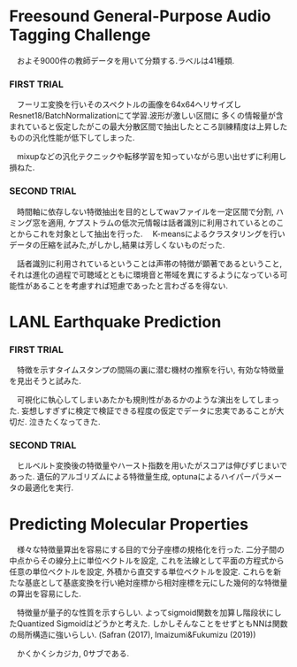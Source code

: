 # Freesound General-Purpose Audio Tagging Challenge

　およそ9000件の教師データを用いて分類する.ラベルは41種類.

### FIRST TRIAL

　フーリエ変換を行いそのスペクトルの画像を64x64へリサイズしResnet18/BatchNormalizationにて学習.波形が激しい区間に
多くの情報量が含まれていると仮定したがこの最大分散区間で抽出したところ訓練精度は上昇したものの汎化性能が低下してしまった.   

　mixupなどの汎化テクニックや転移学習を知っていながら思い出せずに利用し損ねた.



### SECOND TRIAL

　時間軸に依存しない特徴抽出を目的としてwavファイルを一定区間で分割, ハミング窓を適用, ケプストラムの低次元情報は話者識別に利用されているとのことからこれを対象として抽出を行った. 
　K-meansによるクラスタリングを行いデータの圧縮を試みた,がしかし,結果は芳しくないものだった.   

　話者識別に利用されているということは声帯の特徴が顕著であるということ, それは進化の過程で可聴域とともに環境音と帯域を異にするようになっている可能性があることを考慮すれば短慮であったと言わざるを得ない.

  

# LANL Earthquake Prediction

### FIRST TRIAL

　特徴を示すタイムスタンプの間隔の裏に潜む機材の推察を行い, 有効な特徴量を見出そうと試みた.

  

　可視化に執心してしまいあたかも規則性があるかのような演出をしてしまった. 妄想しすぎずに検定で検証できる程度の仮定でデータに忠実であることが大切だ. 泣きたくなってきた.

### SECOND TRIAL

　ヒルベルト変換後の特徴量やハースト指数を用いたがスコアは伸びずじまいであった. 遺伝的アルゴリズムによる特徴量生成, optunaによるハイパーパラメータの最適化を実行.



  

# Predicting Molecular Properties

　様々な特徴量算出を容易にする目的で分子座標の規格化を行った. 二分子間の中点からその線分上に単位ベクトルを設定, これを法線として平面の方程式から任意の単位ベクトルを設定, 外積から直交する単位ベクトルを設定. これらを新たな基底として基底変換を行い絶対座標から相対座標を元にした幾何的な特徴量の算出を容易にした.  

　特徴量が量子的な性質を示すらしい. よってsigmoid関数を加算し階段状にしたQuantized Sigmoidはどうかと考えた. しかしそんなことをせずともNNは関数の局所構造に強いらしい. (Safran (2017), Imaizumi&Fukumizu (2019))

  

　かくかくシカジカ, 0サブである.



